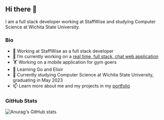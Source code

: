 ## Hi there 👋

I am a full stack developer working at StaffWise and studying Computer Science at Wichita State University.

<!--
**mir-mirsodikov/mir-mirsodikov** is a ✨ _special_ ✨ repository because its `README.md` (this file) appears on your GitHub profile.

Here are some ideas to get you started:

- 👯 I’m looking to collaborate on ...
- 🤔 I’m looking for help with ...
- 💬 Ask me about ...
- 😄 Pronouns: ...
- ⚡ Fun fact: ...
-->

### Bio

- :office: Working at StaffWise as a full stack developer
- 🔭 I’m currently working on a [real time, full stack, chat web application](https://github.com/Hermes-Chat-App)
- :weight_lifting: Working on a mobile application for gym goers
- 🌱 Learning Go and Elixir
- :school_satchel: Currently studying Computer Science at Wichita State University, graduating in May 2023
- 📫 Learn more about me and my projects in my [portfolio](https://mmir.dev)


### GitHub Stats

![Anurag's GitHub stats](https://github-readme-stats.vercel.app/api?username=mir-mirsodikov&count_private=true)
